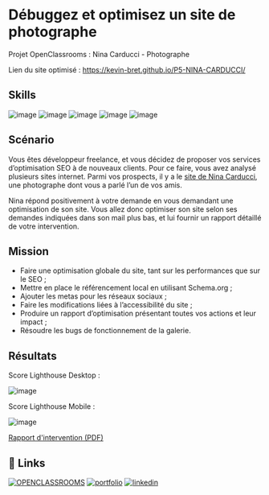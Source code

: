 
# Débuggez et optimisez un site de photographe

Projet OpenClassrooms : Nina Carducci - Photographe

Lien du site optimisé : https://kevin-bret.github.io/P5-NINA-CARDUCCI/




## Skills

![image](https://img.shields.io/badge/HTML5-E34F26?style=for-the-badge&logo=html5&logoColor=white)
![image](https://img.shields.io/badge/CSS3-1572B6?style=for-the-badge&logo=css3&logoColor=white)
![image](https://img.shields.io/badge/JavaScript-323330?style=for-the-badge&logo=javascript&logoColor=F7DF1E)
![image](https://img.shields.io/badge/Bootstrap-563D7C?style=for-the-badge&logo=bootstrap&logoColor=white)
![image](https://img.shields.io/badge/Lighthouse-F4B21?style=for-the-badge&logo=Lighthouse&logoColor=white)
## Scénario
Vous êtes développeur freelance, et vous décidez de proposer vos services d’optimisation SEO à de nouveaux clients. Pour ce faire, vous avez analysé plusieurs sites internet. Parmi vos prospects, il y a le [site de Nina Carducci](https://nina-carducci.github.io/), une photographe dont vous a parlé l’un de vos amis.

Nina répond positivement à votre demande en vous demandant une optimisation de son site. Vous allez donc optimiser son site selon ses demandes indiquées dans son mail plus bas, et lui fournir un rapport détaillé de votre intervention.
## Mission
- Faire une optimisation globale du site, tant sur les performances que sur le SEO ;
- Mettre en place le référencement local en utilisant Schema.org ;
- Ajouter les metas pour les réseaux sociaux ;
- Faire les modifications liées à l’accessibilité du site ;
- Produire un rapport d’optimisation présentant toutes vos actions et leur impact ;
- Résoudre les bugs de fonctionnement de la galerie.
## Résultats

Score Lighthouse Desktop :

![image](https://kevin-bret.github.io/P5-NINA-CARDUCCI/assets/images/seo/DesktopSeo.png)

Score Lighthouse Mobile :

![image](https://kevin-bret.github.io/P5-NINA-CARDUCCI/assets/images/seo/MobileSeo.png)

[Rapport d'intervention (PDF)](https://drive.google.com/file/d/1c4YLH0Bs4pwG4NDp66jus27frejOSw_q/view?usp=drive_link)

## 🔗 Links
[![OPENCLASSROOMS](https://img.shields.io/badge/OPENCLASSROOMS-7451EB?style=for-the-badge&logoColor=white)](https://openclassrooms.com/fr/)
[![portfolio](https://img.shields.io/badge/my_portfolio-000?style=for-the-badge&logo=ko-fi&logoColor=white)](https://kevinbret.fr/)
[![linkedin](https://img.shields.io/badge/linkedin-0A66C2?style=for-the-badge&logo=linkedin&logoColor=white)](https://www.linkedin.com/in/kevin-bret-534a73180/)

